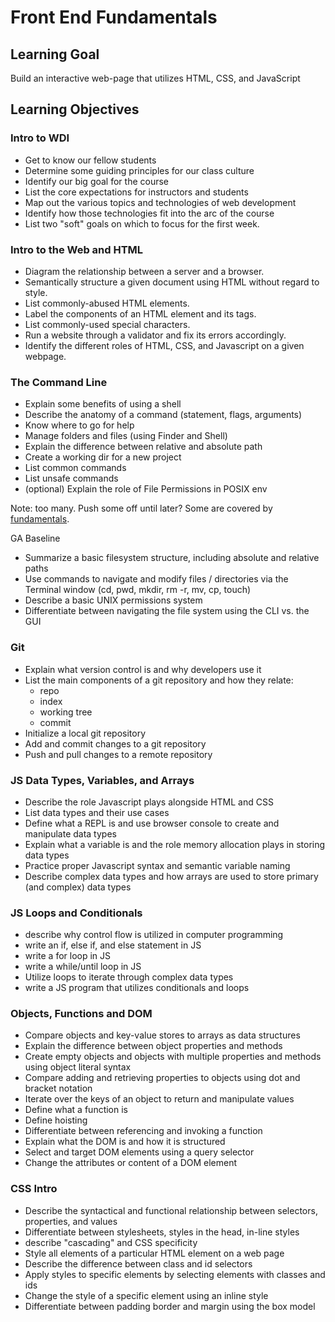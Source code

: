 # Front End Fundamentals

## Learning Goal
Build an interactive web-page that utilizes HTML, CSS, and JavaScript

## Learning Objectives

### Intro to WDI
- Get to know our fellow students
- Determine some guiding principles for our class culture
- Identify our big goal for the course
- List the core expectations for instructors and students
- Map out the various topics and technologies of web development
- Identify how those technologies fit into the arc of the course
- List two "soft" goals on which to focus for the first week.

### Intro to the Web and HTML
- Diagram the relationship between a server and a browser.
- Semantically structure a given document using HTML without regard to style.
- List commonly-abused HTML elements.
- Label the components of an HTML element and its tags.
- List commonly-used special characters.
- Run a website through a validator and fix its errors accordingly.
- Identify the different roles of HTML, CSS, and Javascript on a given webpage.

### The Command Line

- Explain some benefits of using a shell
- Describe the anatomy of a command (statement, flags, arguments)
- Know where to go for help
- Manage folders and files (using Finder and Shell)
- Explain the difference between relative and absolute path
- Create a working dir for a new project
- List common commands
- List unsafe commands
- (optional) Explain the role of File Permissions in POSIX env

Note: too many.  Push some off until later? Some are covered by [fundamentals](http://fundamentals.generalassemb.ly/01_chapter/intro.html).

GA Baseline
- Summarize a basic filesystem structure, including absolute and relative paths
- Use commands to navigate and modify files / directories via the Terminal window (cd, pwd, mkdir, rm -r, mv, cp, touch)
- Describe a basic UNIX permissions system
- Differentiate between navigating the file system using the CLI vs. the GUI


### Git
- Explain what version control is and why developers use it
- List the main components of a git repository and how they relate:
  - repo
  - index
  - working tree
  - commit
- Initialize a local git repository
- Add and commit changes to a git repository
- Push and pull changes to a remote repository

### JS Data Types, Variables, and Arrays
- Describe the role Javascript plays alongside HTML and CSS
- List data types and their use cases
- Define what a REPL is and use browser console to create and manipulate data types
- Explain what a variable is and the role memory allocation plays in storing data types
- Practice proper Javascript syntax and semantic variable naming
- Describe complex data types and how arrays are used to store primary (and complex) data types

### JS Loops and Conditionals
- describe why control flow is utilized in computer programming
- write an if, else if, and else statement in JS
- write a for loop in JS
- write a while/until loop in JS
- Utilize loops to iterate through complex data types
- write a JS program that utilizes conditionals and loops

### Objects, Functions and DOM

- Compare objects and key-value stores to arrays as data structures
- Explain the difference between object properties and methods
- Create empty objects and objects with multiple properties and methods using object literal syntax
- Compare adding and retrieving properties to objects using dot and bracket notation
- Iterate over the keys of an object to return and manipulate values
- Define what a function is
- Define hoisting
- Differentiate between referencing and invoking a function
- Explain what the DOM is and how it is structured
- Select and target DOM elements using a query selector
- Change the attributes or content of a DOM element

### CSS Intro
- Describe the syntactical and functional relationship between selectors, properties, and values
- Differentiate between stylesheets, styles in the head, in-line styles
- describe "cascading" and CSS specificity
- Style all elements of a particular HTML element on a web page
- Describe the difference between class and id selectors
- Apply styles to specific elements by selecting elements with classes and ids
- Change the style of a specific element using an inline style
- Differentiate between padding border and margin using the box model
